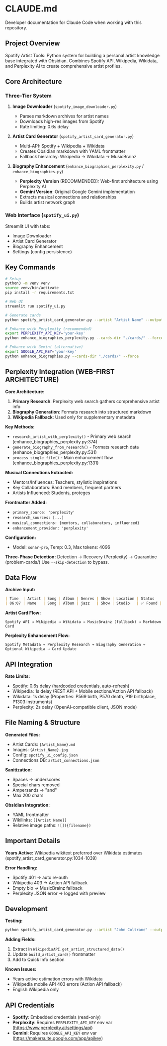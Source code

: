 # CLAUDE.md

Developer documentation for Claude Code when working with this repository.

## Project Overview

Spotify Artist Tools: Python system for building a personal artist knowledge base integrated with Obsidian. Combines Spotify API, Wikipedia, Wikidata, and Perplexity AI to create comprehensive artist profiles.

## Core Architecture

### Three-Tier System

1. **Image Downloader** (`spotify_image_downloader.py`)
   - Parses markdown archives for artist names
   - Downloads high-res images from Spotify
   - Rate limiting: 0.6s delay

2. **Artist Card Generator** (`spotify_artist_card_generator.py`)
   - Multi-API: Spotify + Wikipedia + Wikidata
   - Creates Obsidian markdown with YAML frontmatter
   - Fallback hierarchy: Wikipedia → Wikidata → MusicBrainz

3. **Biography Enhancement** (`enhance_biographies_perplexity.py` / `enhance_biographies.py`)
   - **Perplexity Version** (RECOMMENDED): Web-first architecture using Perplexity AI
   - **Gemini Version**: Original Google Gemini implementation
   - Extracts musical connections and relationships
   - Builds artist network graph

### Web Interface (`spotify_ui.py`)

Streamlit UI with tabs:
- Image Downloader
- Artist Card Generator
- Biography Enhancement
- Settings (config persistence)

## Key Commands

```bash
# Setup
python3 -m venv venv
source venv/bin/activate
pip install -r requirements.txt

# Web UI
streamlit run spotify_ui.py

# Generate cards
python spotify_artist_card_generator.py --artist "Artist Name" --output-dir "./cards/"

# Enhance with Perplexity (recommended)
export PERPLEXITY_API_KEY='your-key'
python enhance_biographies_perplexity.py --cards-dir "./cards/" --force

# Enhance with Gemini (alternative)
export GOOGLE_API_KEY='your-key'
python enhance_biographies.py --cards-dir "./cards/" --force
```

## Perplexity Integration (WEB-FIRST ARCHITECTURE)

**Core Architecture:**
1. **Primary Research**: Perplexity web search gathers comprehensive artist info
2. **Biography Generation**: Formats research into structured markdown
3. **Wikipedia Fallback**: Used only for supplementary metadata

**Key Methods:**
- `research_artist_with_perplexity()` - Primary web search (enhance_biographies_perplexity.py:374)
- `generate_biography_from_research()` - Formats research data (enhance_biographies_perplexity.py:531)
- `process_single_file()` - Main enhancement flow (enhance_biographies_perplexity.py:1331)

**Musical Connections Extracted:**
- Mentors/Influences: Teachers, stylistic inspirations
- Key Collaborators: Band members, frequent partners
- Artists Influenced: Students, proteges

**Frontmatter Added:**
- `primary_source: 'perplexity'`
- `research_sources: [...]`
- `musical_connections: {mentors, collaborators, influenced}`
- `enhancement_provider: 'perplexity'`

**Configuration:**
- Model: `sonar-pro`, Temp: 0.3, Max tokens: 4096

**Three-Phase Detection:**
Detection → Recovery (Perplexity) → Quarantine (problem-cards/)
Use `--skip-detection` to bypass.

## Data Flow

**Archive Input:**
```markdown
| Time  | Artist | Song | Album | Genres | Show | Location | Status   | Match | Link |
| 06:07 | Name   | Song | Album | jazz   | Show | Studio   | ✅ Found | 100% | URL  |
```

**Artist Card Flow:**
```
Spotify API → Wikipedia → Wikidata → MusicBrainz (fallback) → Markdown Card
```

**Perplexity Enhancement Flow:**
```
Spotify Metadata → Perplexity Research → Biography Generation → Optional Wikipedia → Card Update
```

## API Integration

**Rate Limits:**
- Spotify: 0.6s delay (hardcoded credentials, auto-refresh)
- Wikipedia: 1s delay (REST API + Mobile sections/Action API fallback)
- Wikidata: 1s delay (Properties: P569 birth, P570 death, P19 birthplace, P1303 instruments)
- Perplexity: 2s delay (OpenAI-compatible client, JSON mode)

## File Naming & Structure

**Generated Files:**
- Artist Cards: `{Artist_Name}.md`
- Images: `{Artist_Name}.jpg`
- Config: `spotify_ui_config.json`
- Connections DB: `artist_connections.json`

**Sanitization:**
- Spaces → underscores
- Special chars removed
- Ampersands → "and"
- Max 200 chars

**Obsidian Integration:**
- YAML frontmatter
- Wikilinks: `[[Artist Name]]`
- Relative image paths: `![]({filename})`

## Important Details

**Years Active:** Wikipedia wikitext preferred over Wikidata estimates (spotify_artist_card_generator.py:1034-1039)

**Error Handling:**
- Spotify 401 → auto re-auth
- Wikipedia 403 → Action API fallback
- Empty bio → MusicBrainz fallback
- Perplexity JSON error → logged with preview

## Development

**Testing:**
```bash
python spotify_artist_card_generator.py --artist "John Coltrane" --output-dir "./test/" --log-level DEBUG
```

**Adding Fields:**
1. Extract in `WikipediaAPI.get_artist_structured_data()`
2. Update `build_artist_card()` frontmatter
3. Add to Quick Info section

**Known Issues:**
- Years active estimation errors with Wikidata
- Wikipedia mobile API 403 errors (Action API fallback)
- English Wikipedia only

## API Credentials

- **Spotify**: Embedded credentials (read-only)
- **Perplexity**: Requires `PERPLEXITY_API_KEY` env var (https://www.perplexity.ai/settings/api)
- **Gemini**: Requires `GOOGLE_API_KEY` env var (https://makersuite.google.com/app/apikey)
